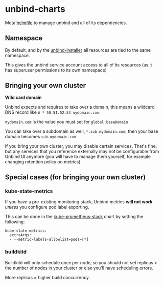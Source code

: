 # unbind-charts

Meta [helmfile](https://github.com/roboll/helmfile/tree/master) to manage unbind and all of its dependencies.

## Namespace

By default, and by the [unbind-installer](https://github.com/unbindapp/unbind-installer) all resources are tied to the same namespace.

This gives the unbind service account access to all of its resources (as it has superuser permissions to its own namespace)

## Bringing your own cluster

**Wild card domain**

Unbind expects and requires to take over a domain, this means a wildcard DNS record like `A * 50.51.52.53 mydomain.com`

`mydomain.com` is the value you must set for `global.baseDomain`

You can take over a subdomain as well, `*.sub.mydomain.com`, then your base domain becomes `sub.mydomain.com`

If you bring your own cluster, you may disable certain services. That's fine, but any services that you reference externally may not be configurable from Unbind UI anymore (you will have to manage them yourself, for example changing retention policy on metrics)

## Special cases (for bringing your own cluster)

### kube-state-metrics

If you have a pre-existing monitoring stack, Unbind metrics **will not work** _unless_ you configure pod label exporting.

This can be done in the [kube-prometheus-stack](https://github.com/prometheus-community/helm-charts/tree/main/charts/kube-prometheus-stack) chart by setting the following:

```
kube-state-metrics:
  extraArgs:
  - --metric-labels-allowlist=pods=[*]
```

### buildkitd

Buildkitd will only schedule once per node, so you should not set replicas > the number of nodes in your cluster or else you'll have scheduling errors.

More replicas = higher build concurrency.
